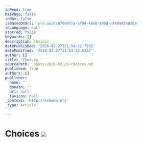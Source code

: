 ```yaml
---
inFeed: true
hasPage: false
inNav: false
isBasedOnUrl: 'urn:uuid:8708972a-af04-46e8-89bd-bfe89414026b'
inLanguage: null
starred: false
keywords: []
description: Choices
datePublished: '2016-02-27T21:54:32.750Z'
dateModified: '2016-02-27T21:54:32.532Z'
author: []
title: 'Choices '
sourcePath: _posts/2016-02-26-choices.md
published: true
authors: []
publisher:
  name: ''
  domain: ''
  url: null
  favicon: null
_context: 'http://schema.org'
_type: Article

---
```

# Choices ![](https://the-grid-user-content.s3-us-west-2.amazonaws.com/b692e468-eb55-451c-806c-c103c074ea7b.png)